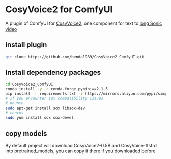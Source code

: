 # CosyVoice2 for ComfyUI
A plugin of ComfyUI for [CosyVoice2](https://github.com/FunAudioLLM/CosyVoice), one component for text to [long Sonic video](https://github.com/benda1989/Sonic-ComfyUI.git)
## install plugin
```sh
git clone https://github.com/benda1989/CosyVoice2_ComfyUI.git
```
## Install dependency packages
```sh
cd CosyVoice2_ComfyUI
conda install -y -c conda-forge pynini==2.1.5
pip install -r requirements.txt -i https://mirrors.aliyun.com/pypi/simple/ --trusted-host=mirrors.aliyun.com
# If you encounter sox compatibility issues
# ubuntu
sudo apt-get install sox libsox-dev
# centos
sudo yum install sox sox-devel 
```
## copy models
By default project will download CosyVoice2-0.5B and CosyVoice-ttsfrd into pretrained_models,
you can copy it there if you downloaded before